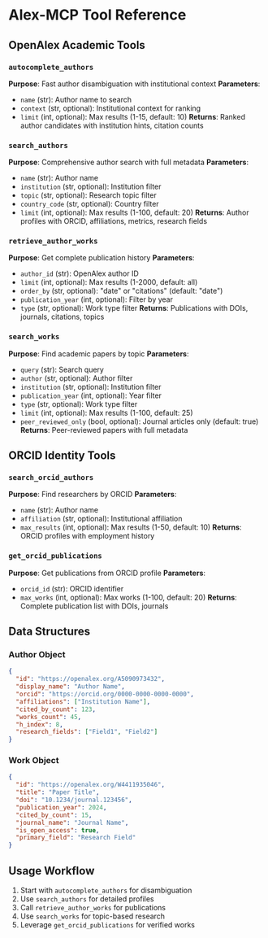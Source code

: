 # Alex-MCP Tool Reference

## OpenAlex Academic Tools

### `autocomplete_authors`
**Purpose**: Fast author disambiguation with institutional context
**Parameters**:
- `name` (str): Author name to search
- `context` (str, optional): Institutional context for ranking
- `limit` (int, optional): Max results (1-15, default: 10)
**Returns**: Ranked author candidates with institution hints, citation counts

### `search_authors`
**Purpose**: Comprehensive author search with full metadata
**Parameters**:
- `name` (str): Author name
- `institution` (str, optional): Institution filter
- `topic` (str, optional): Research topic filter
- `country_code` (str, optional): Country filter
- `limit` (int, optional): Max results (1-100, default: 20)
**Returns**: Author profiles with ORCID, affiliations, metrics, research fields

### `retrieve_author_works`
**Purpose**: Get complete publication history
**Parameters**:
- `author_id` (str): OpenAlex author ID
- `limit` (int, optional): Max results (1-2000, default: all)
- `order_by` (str, optional): "date" or "citations" (default: "date")
- `publication_year` (int, optional): Filter by year
- `type` (str, optional): Work type filter
**Returns**: Publications with DOIs, journals, citations, topics

### `search_works`
**Purpose**: Find academic papers by topic
**Parameters**:
- `query` (str): Search query
- `author` (str, optional): Author filter
- `institution` (str, optional): Institution filter
- `publication_year` (int, optional): Year filter
- `type` (str, optional): Work type filter
- `limit` (int, optional): Max results (1-100, default: 25)
- `peer_reviewed_only` (bool, optional): Journal articles only (default: true)
**Returns**: Peer-reviewed papers with full metadata

## ORCID Identity Tools

### `search_orcid_authors`
**Purpose**: Find researchers by ORCID
**Parameters**:
- `name` (str): Author name
- `affiliation` (str, optional): Institutional affiliation
- `max_results` (int, optional): Max results (1-50, default: 10)
**Returns**: ORCID profiles with employment history

### `get_orcid_publications`
**Purpose**: Get publications from ORCID profile
**Parameters**:
- `orcid_id` (str): ORCID identifier
- `max_works` (int, optional): Max works (1-100, default: 20)
**Returns**: Complete publication list with DOIs, journals

## Data Structures

### Author Object
```json
{
  "id": "https://openalex.org/A5090973432",
  "display_name": "Author Name",
  "orcid": "https://orcid.org/0000-0000-0000-0000",
  "affiliations": ["Institution Name"],
  "cited_by_count": 123,
  "works_count": 45,
  "h_index": 8,
  "research_fields": ["Field1", "Field2"]
}
```

### Work Object
```json
{
  "id": "https://openalex.org/W4411935046",
  "title": "Paper Title",
  "doi": "10.1234/journal.123456",
  "publication_year": 2024,
  "cited_by_count": 15,
  "journal_name": "Journal Name",
  "is_open_access": true,
  "primary_field": "Research Field"
}
```

## Usage Workflow
1. Start with `autocomplete_authors` for disambiguation
2. Use `search_authors` for detailed profiles
3. Call `retrieve_author_works` for publications
4. Use `search_works` for topic-based research
5. Leverage `get_orcid_publications` for verified works
